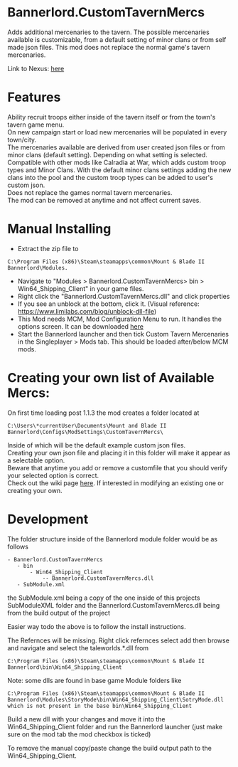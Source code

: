 # Bannerlord.CustomTavernMercs

Adds additional mercenaries to the tavern. The possible mercenaries available is customizable, from a default setting of minor clans or from self made json files. This mod does not replace the normal game's tavern mercenaries.

Link to Nexus: [here](https://www.nexusmods.com/mountandblade2bannerlord/mods/1520/)

# Features
Ability recruit troops either inside of the tavern itself or from the town's tavern game menu.\
On new campaign start or load new mercenaries will be populated in every town/city.\
The mercenaries available are derived from user created json files or from minor clans (default setting). Depending on what setting is selected.\
Compatible with other mods like Calradia at War, which adds custom troop types and Minor Clans. With the default minor clans settings adding the new clans into the pool and the custom troop types can be added to user's custom json.\
Does not replace the games normal tavern mercenaries.\
The mod can be removed at anytime and not affect current saves.

# Manual Installing
 
 - Extract the zip file to 
 ```text 
 C:\Program Files (x86)\Steam\steamapps\common\Mount & Blade II Bannerlord\Modules.
 ```
- Navigate to "Modules > Bannerlord.CustomTavernMercs> bin > Win64_Shipping_Client" in your game files.
- Right click the "Bannerlord.CustomTavernMercs.dll" and click properties
- If you see an unblock at the bottom, click it. (Visual reference: https://www.limilabs.com/blog/unblock-dll-file)
- This Mod needs MCM, Mod Configuration Menu to run. It handles the options screen. It can be downloaded [here](https://www.nexusmods.com/mountandblade2bannerlord/mods/612)
- Start the Bannerlord launcher and then tick Custom Tavern Mercenaries in the Singleplayer > Mods tab. This should be loaded after/below MCM mods.

# Creating your own list of Available Mercs:
On first time loading post 1.1.3 the mod creates a folder located at 
```text
C:\Users\*currentUser\Documents\Mount and Blade II Bannerlord\Configs\ModSettings\CustomTavernMercs\
```
Inside of which will be the default example custom json files.\
Creating your own json file and placing it in this folder will make it appear as a selectable option.\
Beware that anytime you add or remove a customfile that you should verify your selected option is correct.\
Check out the wiki page [here](https://github.com/sweatty1/Bannerlord.CustomTavernMercs/wiki/Bannerlord-Custom-Tavern-Mercs). If interested in modifying an existing one or creating your own.

# Development
 
 The folder structure inside of the Bannerlord module folder would be as follows 
 ```text
- Bannerlord.CustomTavernMercs
	- bin
		- Win64_Shipping_Client
			-- Bannerlord.CustomTavernMercs.dll
    - SubModule.xml
```

the SubModule.xml being a copy of the one inside of this projects SubModuleXML folder and the Bannerlord.CustomTavernMercs.dll being from the build output of the project

Easier way todo the above is to follow the install instructions.

The Refernces will be missing. Right click refernces select add then browse and navigate and select the taleworlds.*.dll from
```text
C:\Program Files (x86)\Steam\steamapps\common\Mount & Blade II Bannerlord\bin\Win64_Shipping_Client
```

Note: some dlls are found in base game Module folders like
```text
C:\Program Files (x86)\Steam\steamapps\common\Mount & Blade II Bannerlord\Modules\StoryMode\bin\Win64_Shipping_Client\SotryMode.dll which is not present in the base bin\Win64_Shipping_Client
```

Build a new dll with your changes and move it into the Win64_Shipping_Client folder and run the Bannerlord launcher (just make sure on the mod tab the mod checkbox is ticked)

To remove the manual copy/paste change the build output path to the Win64_Shipping_Client.
